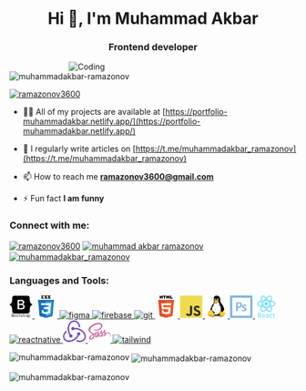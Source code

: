 <h1 align="center">Hi 👋, I'm Muhammad Akbar</h1>
<h3 align="center">Frontend developer</h3>

<img align="right" alt="Coding" width="400" src="https://mail.google.com/mail/u/1?ui=2&ik=43ecd3eda9&attid=0.1&permmsgid=msg-f:1764176047009321964&th=187b9cc48b3e53ec&view=att&disp=safe&realattid=f_lgwmwsd60">


<p align="left"> <img src="https://komarev.com/ghpvc/?username=muhammadakbar-ramazonov&label=Profile%20views&color=0e75b6&style=flat" alt="muhammadakbar-ramazonov" /> </p>

<p align="left"> <a target="blank" href="https://twitter.com/ramazonov3600"><img src="https://img.shields.io/twitter/follow/ramazonov3600?logo=twitter&style=for-the-badge" alt="ramazonov3600" /></a> </p>

- 👨‍💻 All of my projects are available at [https://portfolio-muhammadakbar.netlify.app/](https://portfolio-muhammadakbar.netlify.app/)

- 📝 I regularly write articles on [https://t.me/muhammadakbar_ramazonov](https://t.me/muhammadakbar_ramazonov)

- 📫 How to reach me **ramazonov3600@gmail.com**

- ⚡ Fun fact **I am funny**

<h3 align="left">Connect with me:</h3>
<p align="left">
<a href="https://twitter.com/ramazonov3600" target="blank"><img align="center" src="https://raw.githubusercontent.com/rahuldkjain/github-profile-readme-generator/master/src/images/icons/Social/twitter.svg" alt="ramazonov3600" height="30" width="40" /></a>
<a href="https://fb.com/muhammad akbar ramazonov" target="blank"><img align="center" src="https://raw.githubusercontent.com/rahuldkjain/github-profile-readme-generator/master/src/images/icons/Social/facebook.svg" alt="muhammad akbar ramazonov" height="30" width="40" /></a>
<a href="https://instagram.com/muhammadakbar_ramazonov" target="blank"><img align="center" src="https://raw.githubusercontent.com/rahuldkjain/github-profile-readme-generator/master/src/images/icons/Social/instagram.svg" alt="muhammadakbar_ramazonov" height="30" width="40" /></a>
</p>

<h3 align="left">Languages and Tools:</h3>
<p align="left"> <a href="https://getbootstrap.com" target="_blank" rel="noreferrer"> <img src="https://raw.githubusercontent.com/devicons/devicon/master/icons/bootstrap/bootstrap-plain-wordmark.svg" alt="bootstrap" width="40" height="40"/> </a> <a href="https://www.w3schools.com/css/" target="_blank" rel="noreferrer"> <img src="https://raw.githubusercontent.com/devicons/devicon/master/icons/css3/css3-original-wordmark.svg" alt="css3" width="40" height="40"/> </a> <a href="https://www.figma.com/" target="_blank" rel="noreferrer"> <img src="https://www.vectorlogo.zone/logos/figma/figma-icon.svg" alt="figma" width="40" height="40"/> </a> <a href="https://firebase.google.com/" target="_blank" rel="noreferrer"> <img src="https://www.vectorlogo.zone/logos/firebase/firebase-icon.svg" alt="firebase" width="40" height="40"/> </a> <a href="https://git-scm.com/" target="_blank" rel="noreferrer"> <img src="https://www.vectorlogo.zone/logos/git-scm/git-scm-icon.svg" alt="git" width="40" height="40"/> </a> <a href="https://www.w3.org/html/" target="_blank" rel="noreferrer"> <img src="https://raw.githubusercontent.com/devicons/devicon/master/icons/html5/html5-original-wordmark.svg" alt="html5" width="40" height="40"/> </a> <a href="https://developer.mozilla.org/en-US/docs/Web/JavaScript" target="_blank" rel="noreferrer"> <img src="https://raw.githubusercontent.com/devicons/devicon/master/icons/javascript/javascript-original.svg" alt="javascript" width="40" height="40"/> </a> <a href="https://www.linux.org/" target="_blank" rel="noreferrer"> <img src="https://raw.githubusercontent.com/devicons/devicon/master/icons/linux/linux-original.svg" alt="linux" width="40" height="40"/> </a> <a href="https://www.photoshop.com/en" target="_blank" rel="noreferrer"> <img src="https://raw.githubusercontent.com/devicons/devicon/master/icons/photoshop/photoshop-line.svg" alt="photoshop" width="40" height="40"/> </a> <a href="https://reactjs.org/" target="_blank" rel="noreferrer"> <img src="https://raw.githubusercontent.com/devicons/devicon/master/icons/react/react-original-wordmark.svg" alt="react" width="40" height="40"/> </a> <a href="https://reactnative.dev/" target="_blank" rel="noreferrer"> <img src="https://reactnative.dev/img/header_logo.svg" alt="reactnative" width="40" height="40"/> </a> <a href="https://redux.js.org" target="_blank" rel="noreferrer"> <img src="https://raw.githubusercontent.com/devicons/devicon/master/icons/redux/redux-original.svg" alt="redux" width="40" height="40"/> </a> <a href="https://sass-lang.com" target="_blank" rel="noreferrer"> <img src="https://raw.githubusercontent.com/devicons/devicon/master/icons/sass/sass-original.svg" alt="sass" width="40" height="40"/> </a> <a href="https://tailwindcss.com/" target="_blank" rel="noreferrer"> <img src="https://www.vectorlogo.zone/logos/tailwindcss/tailwindcss-icon.svg" alt="tailwind" width="40" height="40"/> </a> </p>

<p><img align="left" src="https://github-readme-stats.vercel.app/api/top-langs?username=muhammadakbar-ramazonov&show_icons=true&locale=en&layout=compact" alt="muhammadakbar-ramazonov" /></p>

<p>&nbsp;<img align="center" src="https://github-readme-stats.vercel.app/api?username=muhammadakbar-ramazonov&show_icons=true&locale=en" alt="muhammadakbar-ramazonov" /></p>

<p><img align="center" src="https://github-readme-streak-stats.herokuapp.com/?user=muhammadakbar-ramazonov&" alt="muhammadakbar-ramazonov" /></p>
